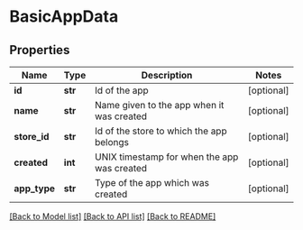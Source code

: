 # BasicAppData

## Properties
Name | Type | Description | Notes
------------ | ------------- | ------------- | -------------
**id** | **str** | Id of the app | [optional] 
**name** | **str** | Name given to the app when it was created | [optional] 
**store_id** | **str** | Id of the store to which the app belongs | [optional] 
**created** | **int** | UNIX timestamp for when the app was created | [optional] 
**app_type** | **str** | Type of the app which was created | [optional] 

[[Back to Model list]](../README.md#documentation-for-models) [[Back to API list]](../README.md#documentation-for-api-endpoints) [[Back to README]](../README.md)

